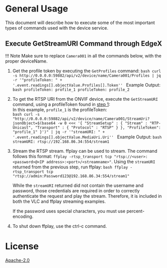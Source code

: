 # General Usage

This document will describe how to execute some of the most important types of commands used with the device service.

## Execute GetStreamURI Command through EdgeX

!!! Note
      Make sure to replace `Camera001` in all the commands below, with the proper deviceName.  


1. <a name="step1"></a>Get the profile token by executing the `GetProfiles` command:
        ```bash
        curl -s http://0.0.0.0:59882/api/v2/device/name/Camera001/Profiles | jq -r '"profileToken: " + '.event.readings[].objectValue.Profiles[].Token''
        ```
        Example Output: 
        ```bash
        profileToken: profile_1
        profileToken: profile_2
        ```

2. To get the RTSP URI from the ONVIF device, execute the `GetStreamURI` command, using a profileToken found in [step 1](#step1):  
        In this example, `profile_1` is the profileToken:  
        ```bash
        curl -s "http://0.0.0.0:59882/api/v2/device/name/Camera001/StreamUri?jsonObject=$(base64 -w 0 <<< '{
            "StreamSetup" : {
                "Stream" : "RTP-Unicast",
                "Transport" : {
                "Protocol" : "RTSP"
                }
            },
            "ProfileToken": "profile_1"
        }')" | jq -r '"streamURI: " + '.event.readings[].objectValue.MediaUri.Uri''
        ```
        Example Output:
        ```bash
        streamURI: rtsp://192.168.86.34:554/stream1
        ``` 

3. Stream the RTSP stream. 
        ffplay can be used to stream. The command follows this format: 
        `ffplay -rtsp_transport tcp "rtsp://<user>:<password>@<IP address>:<port>/<streamname>"`.
        Using the `streamURI` returned from the previous step, run ffplay:
        ```bash
        ffplay -rtsp_transport tcp "rtsp://admin:Password123@192.168.86.34:554/stream1"
        ```
        <div class="admonition note">
        <p class="admonition-title">
        While the `streamURI` returned did not contain the username and password, those credentials are required in order to correctly authenticate the request and play the stream. Therefore, it is included in both the VLC and ffplay streaming examples.  
        </p>
        <p class="admonition-title">If the password uses special characters, you must use percent-encoding. </p></div>

4. To shut down ffplay, use the ctrl-c command.

<swagger-ui src="https://raw.githubusercontent.com/edgexfoundry/device-onvif-camera/{{dev_version}}/doc/openapi/v2/device-onvif-camera.yaml"/>

# License

[Apache-2.0](https://github.com/edgexfoundry-holding/device-onvif-camera/blob/main/LICENSE)
